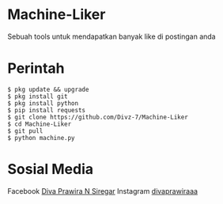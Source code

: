 # Machine-Liker
Sebuah tools untuk mendapatkan banyak
like di postingan anda
# Perintah
```
$ pkg update && upgrade
$ pkg install git
$ pkg install python
$ pip install requests
$ git clone https://github.com/Divz-7/Machine-Liker
$ cd Machine-Liker
$ git pull
$ python machine.py
```
# Sosial Media
Facebook [Diva Prawira N Siregar](facebook.com/divzxsans)
Instagram [divaprawiraaa](instagram.com/divaprawiraaa)
